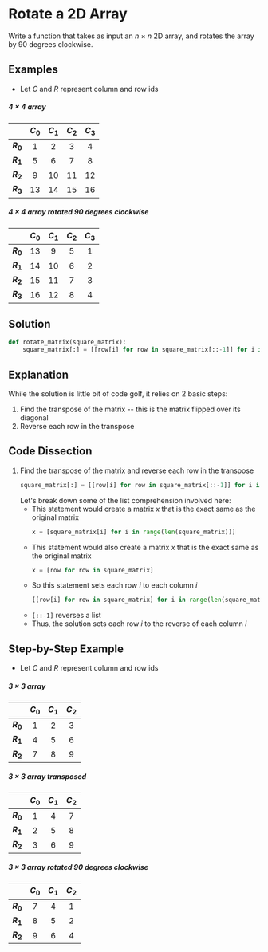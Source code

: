 # Rotate a 2D Array
Write a function that takes as input an _n_ &times; _n_ 2D array, and rotates the array by 90 degrees clockwise.  
  
## Examples
* Let _C_ and _R_ represent column and row ids  

##### 4 &times; 4 array
|   |_C_<sub>0</sub>|_C_<sub>1</sub>|_C_<sub>2</sub>|_C_<sub>3</sub>|
|---|:---:|:---:|:---:|:---:|
|**_R_<sub>0</sub>**|  1 |  2 |  3 |  4 |
|**_R_<sub>1</sub>**|  5 |  6 |  7 |  8 |
|**_R_<sub>2</sub>**|  9 | 10 | 11 | 12 |
|**_R_<sub>3</sub>**| 13 | 14 | 15 | 16 |

##### 4 &times; 4 array rotated 90 degrees clockwise
|   |_C_<sub>0</sub>|_C_<sub>1</sub>|_C_<sub>2</sub>|_C_<sub>3</sub>|
|---|:---:|:---:|:---:|:---:|
|**_R_<sub>0</sub>**| 13 |  9 |  5 |  1 |
|**_R_<sub>1</sub>**| 14 | 10 |  6 |  2 |
|**_R_<sub>2</sub>**| 15 | 11 |  7 |  3 |
|**_R_<sub>3</sub>**| 16 | 12 |  8 |  4 |
  
## Solution
```python
def rotate_matrix(square_matrix):
    square_matrix[:] = [[row[i] for row in square_matrix[::-1]] for i in range(len(square_matrix))]
```
  
## Explanation
While the solution is little bit of code golf, it relies on 2 basic steps:  
1. Find the transpose of the matrix -- this is the matrix flipped over its diagonal  
2. Reverse each row in the transpose  
  
## Code Dissection
1. Find the transpose of the matrix and reverse each row in the transpose  
    ```python
    square_matrix[:] = [[row[i] for row in square_matrix[::-1]] for i in range(len(square_matrix))]
    ```
    Let's break down some of the list comprehension involved here:  
    * This statement would create a matrix _x_ that is the exact same as the original matrix  
        ```python
        x = [square_matrix[i] for i in range(len(square_matrix))]
        ```
    * This statement would also create a matrix _x_ that is the exact same as the original matrix  
        ```python
        x = [row for row in square_matrix]
        ``` 
    * So this statement sets each row _i_ to each column _i_  
        ```python
        [[row[i] for row in square_matrix] for i in range(len(square_matrix))]
        ```
    * ```[::-1]``` reverses a list  
    * Thus, the solution sets each row _i_ to the reverse of each column _i_  
  
## Step-by-Step Example
* Let _C_ and _R_ represent column and row ids  
  
##### 3 &times; 3 array
|   |_C_<sub>0</sub>|_C_<sub>1</sub>|_C_<sub>2</sub>|
|---|:---:|:---:|:---:|
|**_R_<sub>0</sub>**| 1 | 2 | 3 |
|**_R_<sub>1</sub>**| 4 | 5 | 6 |
|**_R_<sub>2</sub>**| 7 | 8 | 9 |

##### 3 &times; 3 array transposed
|   |_C_<sub>0</sub>|_C_<sub>1</sub>|_C_<sub>2</sub>|
|---|:---:|:---:|:---:|
|**_R_<sub>0</sub>**| 1 | 4 | 7 |
|**_R_<sub>1</sub>**| 2 | 5 | 8 |
|**_R_<sub>2</sub>**| 3 | 6 | 9 |

##### 3 &times; 3 array rotated 90 degrees clockwise
|   |_C_<sub>0</sub>|_C_<sub>1</sub>|_C_<sub>2</sub>|
|---|:---:|:---:|:---:|
|**_R_<sub>0</sub>**| 7 | 4 | 1 |
|**_R_<sub>1</sub>**| 8 | 5 | 2 |
|**_R_<sub>2</sub>**| 9 | 6 | 4 |